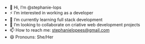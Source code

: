 - 👋 Hi, I’m @stephanie-lops
- ⚡ I’m interested in working as a developer
- 🌱 I’m currently learning full stack development
- 💞️ I’m looking to collaborate on criative web development projects
- 📫 How to reach me: stephanielopees@gmail.com
- 😄 Pronouns: She/Her


<!---
stephanie-lops/stephanie-lops is a ✨ special ✨ repository because its `README.md` (this file) appears on your GitHub profile.
You can click the Preview link to take a look at your changes.
- ⚡ Fun fact: I'm also a photographer
--->
